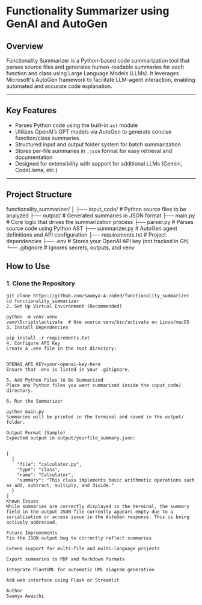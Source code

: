# Functionality Summarizer using GenAI and AutoGen

## Overview

Functionality Summarizer is a Python-based code summarization tool that parses source files and generates human-readable summaries for each function and class using Large Language Models (LLMs). It leverages Microsoft's AutoGen framework to facilitate LLM-agent interaction, enabling automated and accurate code explanation.

---

## Key Features

- Parses Python code using the built-in `ast` module
- Utilizes OpenAI’s GPT models via AutoGen to generate concise function/class summaries
- Structured input and output folder system for batch summarization
- Stores per-file summaries in `.json` format for easy retrieval and documentation
- Designed for extensibility with support for additional LLMs (Gemini, CodeLlama, etc.)

---

## Project Structure

functionality_summarizer/
│
├── input_code/ # Python source files to be analyzed
├── output/ # Generated summaries in JSON format
├── main.py # Core logic that drives the summarization process
├── parser.py # Parses source code using Python AST
├── summarizer.py # AutoGen agent definitions and API configuration
├── requirements.txt # Project dependencies
├── .env # Stores your OpenAI API key (not tracked in Git)
└── .gitignore # Ignores secrets, outputs, and venv


## How to Use

### 1. Clone the Repository

``` 
git clone https://github.com/Saumya-A-coded/functionality_summarizer
cd functionality_summarizer
2. Set Up Virtual Environment (Recommended)

python -m venv venv
venv\Scripts\activate  # Use source venv/bin/activate on Linux/macOS
3. Install Dependencies

pip install -r requirements.txt
4. Configure API Key
Create a .env file in the root directory:


OPENAI_API_KEY=your-openai-key-here
Ensure that .env is listed in your .gitignore.

5. Add Python Files to Be Summarized
Place any Python files you want summarized inside the input_code/ directory.

6. Run the Summarizer

python main.py
Summaries will be printed in the terminal and saved in the output/ folder.

Output Format (Sample)
Expected output in output/yourfile_summary.json:


[
  {
    "file": "calculator.py",
    "type": "class",
    "name": "Calculator",
    "summary": "This class implements basic arithmetic operations such as add, subtract, multiply, and divide."
  }
]
Known Issues
While summaries are correctly displayed in the terminal, the summary field in the output JSON file currently appears empty due to a serialization or access issue in the AutoGen response. This is being actively addressed.

Future Improvements
Fix the JSON output bug to correctly reflect summaries

Extend support for multi-file and multi-language projects

Export summaries to PDF and Markdown formats

Integrate PlantUML for automatic UML diagram generation

Add web interface using Flask or Streamlit

Author
Saumya Awasthi
